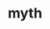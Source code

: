 ---
category: 4-letters
denotation: null
name: myth
reference_link: https://www.etymonline.com/word/myth
root_language: null
root_name: null
title: myth
type: free
word_sums:
- respelling: myth
  sum: 'Myth + '
---